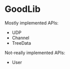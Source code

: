 # GoodLib

Mostly implemented APIs:
* UDP
* Channel
* TreeData

Not-really implemented APIs:
* User
